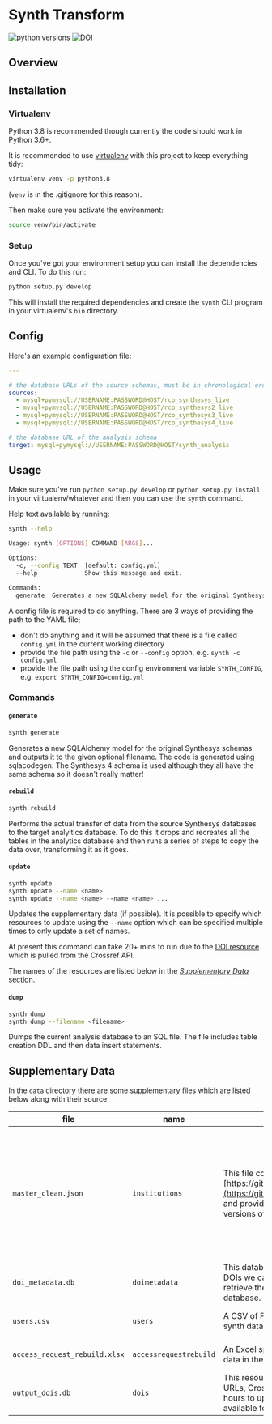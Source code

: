 # Synth Transform

![python versions](https://img.shields.io/badge/python-3.6%20%7C%203.7%20%7C%203.8-blue)
[![DOI](https://zenodo.org/badge/293545550.svg)](https://zenodo.org/badge/latestdoi/293545550)

## Overview


## Installation

### Virtualenv
Python 3.8 is recommended though currently the code should work in Python 3.6+.

It is recommended to use [virtualenv]() with this project to keep everything tidy:

```bash
virtualenv venv -p python3.8
```
(`venv` is in the .gitignore for this reason).

Then make sure you activate the environment:

```bash
source venv/bin/activate
```

### Setup
Once you've got your environment setup you can install the dependencies and CLI.
To do this run:

```bash
python setup.py develop
```

This will install the required dependencies and create the `synth` CLI program in your virtualenv's
`bin` directory.


## Config

Here's an example configuration file:

```yaml
---

# the database URLs of the source schemas, must be in chronological order
sources:
  - mysql+pymysql://USERNAME:PASSWORD@HOST/rco_synthesys_live
  - mysql+pymysql://USERNAME:PASSWORD@HOST/rco_synthesys2_live
  - mysql+pymysql://USERNAME:PASSWORD@HOST/rco_synthesys3_live
  - mysql+pymysql://USERNAME:PASSWORD@HOST/rco_synthesys4_live

# the database URL of the analysis schema
target: mysql+pymysql://USERNAME:PASSWORD@HOST/synth_analysis
```

## Usage

Make sure you've run `python setup.py develop` or `python setup.py install` in your
virtualenv/whatever and then you can use the `synth` command.

Help text available by running:

```bash
synth --help

Usage: synth [OPTIONS] COMMAND [ARGS]...

Options:
  -c, --config TEXT  [default: config.yml]
  --help             Show this message and exit.

Commands:
  generate  Generates a new SQLAlchemy model for the original Synthesys...
```

A config file is required to do anything.
There are 3 ways of providing the path to the YAML file;

  - don't do anything and it will be assumed that there is a file called `config.yml` in the
    current working directory
  - provide the file path using the `-c` or `--config` option, e.g. `synth -c config.yml`
  - provide the file path using the config environment variable `SYNTH_CONFIG`, e.g.
    `export SYNTH_CONFIG=config.yml`

### Commands
#### `generate`
```bash
synth generate
```

Generates a new SQLAlchemy model for the original Synthesys schemas and outputs it to the given
optional filename.
The code is generated using sqlacodegen.
The Synthesys 4 schema is used although they all have the same schema so it doesn't really matter!

#### `rebuild`
```bash
synth rebuild
```

Performs the actual transfer of data from the source Synthesys databases to the target analyitics
database.
To do this it drops and recreates all the tables in the analytics database and then runs a series of
steps to copy the data over, transforming it as it goes.

#### `update`
```bash
synth update
synth update --name <name>
synth update --name <name> --name <name> ...
```

Updates the supplementary data (if possible).
It is possible to specify which resources to update using the `--name` option which can be specified
multiple times to only update a set of names.

At present this command can take 20+ mins to run due to the
[DOI resource](https://github.com/NaturalHistoryMuseum/synth_transform/blob/main/synth/data/output_dois.json)
which is pulled from the Crossref API.

The names of the resources are listed below in the [_Supplementary Data_](#supplementary-data)
section.


#### `dump`
```bash
synth dump
synth dump --filename <filename>
```

Dumps the current analysis database to an SQL file.
The file includes table creation DDL and then data insert statements.


## Supplementary Data
In the `data` directory there are some supplementary files which are listed below along with their
source.

| file | name | source | updatable? |
| ---- | ---- | ------ | ---------- |
| `master_clean.json` | `institutions` | This file comes from [https://github.com/Vizzuality/Synthesys3/blob/master/Data/master_clean.json](https://github.com/Vizzuality/Synthesys3/blob/master/Data/master_clean.json) and provides a mapping between some dirty Synthesys place data and clean versions of places. | Yes, though only by pulling the latest version from GitHub which is unlikely to be updated at this point |
| `doi_metadata.db` | `doimetadata` | This database is generated using the Crossref API. We iterate over all of the DOIs we can find in the `NHM_Output` tables in the source synth databases, retrieve the DOI metadata from Crossref and then store it in this cache database. Updating this database can take 20+ mins. | Yes |
| `users.csv` | `users` | A CSV of PII safe user data which we can use to match users across the source synth databases. | No, only manually updatable |
| `access_request_rebuild.xlsx` | `accessrequestrebuild` | An Excel spreadsheet created by Sarah Vincent which aggregates together the data in the Facilities and Institutions tables from the source synth databases. | No, only manually updatable |
| `output_dois.db` | `dois` | This resource is a cached set of output IDs matched to DOIs using regexes, URLs, Crossref searches, and Refindit searches. This resource takes several hours to update, depending on throttling from Crossref and number of threads available for multiprocessing. | Yes |
